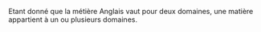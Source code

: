 Etant donné que la métière Anglais vaut pour deux domaines, une matière appartient à un ou plusieurs domaines.